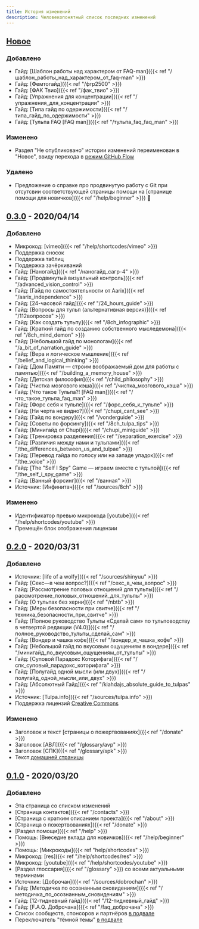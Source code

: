 ```yaml
---
title: История изменений
description: Человекопонятный список последних изменений
---
```

## [Новое]
### Добавлено
+ Гайд: [Шаблон работы над характером от FAQ-man]({{< ref "/шаблон_работы_над_характером_от_faq-man" >}})
+ Гайд: [Фемтогайд]({{< ref "/фгр2500" >}})
+ Гайд: [ФАК Твио]({{< ref "/фак_твио" >}})
+ Гайд: [Упражнения для концентрации]({{< ref "/упражнения_для_концентрации" >}})
+ Гайд: [Типа гайд по одержимости]({{< ref "/типа_гайд_по_одержимости" >}})
+ Гайд: [Тульпа FAQ \[FAQ man\]]({{< ref "/тульпа_faq_faq_man" >}})
### Изменено
* Раздел "Не опубликовано" истории изменений переименован в "Новое", ввиду перехода в [режим GitHub Flow](https://guides.github.com/introduction/flow/)

### Удалено
- Предложение о справке про продвинутую работу с Git при отсутсвии соответствующей страницы помощи на [странице помощи для новичков]({{< ref "/help/beginner" >}}) :shrug:

## [0.3.0] - 2020/04/14
### Добавлено
+ Микрокод: [vimeo]({{< ref "/help/shortcodes/vimeo" >}})
+ Поддержка сносок
+ Поддержка таблиц
+ Поддержка зачёркиваний
+ Гайд: [Наногайд]({{< ref "/наногайд_сагр-4" >}})
+ Гайд: [Продвинутый визуальный контроль]({{< ref "/advanced_vision_control" >}})
+ Гайд: [Гайд по самостоятельности от Aarix]({{< ref "/aarix_independence" >}})
+ Гайд: [24-часовой гайд]({{< ref "/24_hours_guide" >}})
+ Гайд: [Вопросы для тульп (альтернативная версия)]({{< ref "/112вопросов" >}})
+ Гайд: [Как создать тульпу]({{< ref "/8ch_infographic" >}})
+ Гайд: [Краткий гайд по созданию собственного мыследемона]({{< ref "/8ch_mind_demon" >}})
+ Гайд: [Небольшой гайд по монологам]({{< ref "/a_bit_of_narration_guide" >}})
+ Гайд: [Вера и логическое мышление]({{< ref "/belief_and_logical_thinking" >}})
+ Гайд: [Дом Памяти — строим воображаемый дом для работы с памятью]({{< ref "/building_a_memory_house" >}})
+ Гайд: [Детская философия]({{< ref "/child_philosophy" >}})
+ Гайд: [Чистка мозгового кэша]({{< ref "/чистка_мозгового_кэша" >}})
+ Гайд: [Что такое Тульпа?! \[FAQ man\]]({{< ref "/что_такое_тульпа_faq_man" >}})
+ Гайд: [Форс себя к тульпе]({{< ref "/форс_себя_к_тульпе" >}})
+ Гайд: [Ни черта не видно?]({{< ref "/chupi_cant_see" >}})
+ Гайд: [Гайд по вондеру]({{< ref "/vonderguide" >}})
+ Гайд: [Советы по форсингу]({{< ref "/8ch_tulpa_tips" >}})
+ Гайд: [Минигайд от Chupi]({{< ref "/chupi_miniguide" >}})
+ Гайд: [Тренировка разделения]({{< ref "/separation_exercise" >}})
+ Гайд: [Различия между нами и тульпами]({{< ref "/the_differences_between_us_and_tulpae" >}})
+ Гайд: [Перевод гайда по голосу или на западе упадок]({{< ref "/the_voice" >}})
+ Гайд: [The "Self I Spy" Game — играем вместе с тульпой]({{< ref "/the_self_i_spy_game" >}})
+ Гайд: [Ванный форсинг]({{< ref "/ванная" >}})
+ Источник: [Инфинитач]({{< ref "/sources/8ch" >}})

### Изменено
* Идентификатор превью микрокода [youtube]({{< ref "/help/shortcodes/youtube" >}})
* Премещён блок отображения лицензии

## [0.2.0] - 2020/03/31
### Добавлено
+ Источник: [life of a wolfy]({{< ref "/sources/shinyuu" >}})
+ Гайд: [Секс—в чем вопрос?]({{< ref "/секс_в_чем_вопрос" >}})
+ Гайд: [Рассмотрение половых отношений для тульпы]({{< ref "/рассмотрение_половых_отношений_для_тульпы" >}})
+ Гайд: [О тульпах без херни]({{< ref "/nbtb" >}})
+ Гайд: [Меры безопасности при свитче]({{< ref "/техника_безопасности_при_свитче" >}})
+ Гайд: [Полное руководство Тульпы «Сделай сам» по тульповодству в четвертой редакции (V4.0)]({{< ref "/полное_руководство_тульпы_сделай_сам" >}})
+ Гайд: [Вондер и чашка кофе]({{< ref "/вондер_и_чашка_кофе" >}})
+ Гайд: [Небольшой гайд по вкусовым ощущениям в вондере]({{< ref "/минигайд_по_вкусовым_ощущениям_от_тульпы" >}})
+ Гайд: [Суповой Парадокс Которифага]({{< ref "/спк_суповый_парадокс_которифага" >}})
+ Гайд: [Полугайд одной мысли (или двух)]({{< ref "/полугайд_одной_мысли_или_двух" >}})
+ Гайд: [Абсолютный Гайд]({{< ref "/kiahdajs_absolute_guide_to_tulpas" >}})
+ Источник: [Tulpa.info]({{< ref "/sources/tulpa.info" >}})
+ Поддержка лицензий [Creative Commons](https://creativecommons.org)

### Изменено
* Заголовок и текст [страницы о пожертвованиях]({{< ref "/donate" >}})
* Заголовок [АВЛ]({{< ref "/glossary/avp" >}})
* Заголовок [СПК]({{< ref "/glossary/spk" >}})
* Текст [домашней страницы](/)

## [0.1.0] - 2020/03/20
### Добавлено
+ Эта страница со списком изменений
+ [Страница контактов]({{< ref "/contacts" >}})
+ [Страница с кратким описанием проекта]({{< ref "/about" >}})
+ [Страница о пожертвованиях]({{< ref "/donate" >}})
+ [Раздел помощи]({{< ref "/help" >}})
+ Помощь: [Внеседие вклада для новичков]({{< ref "/help/beginner" >}})
+ Помощь: [Микрокоды]({{< ref "help/shortcodes" >}})
+ Микрокод: [res]({{< ref "/help/shortcodes/res" >}})
+ Микрокод: [youtube]({{< ref "/help/shortcodes/youtube" >}})
+ [Раздел глоссария]({{< ref "/glossary" >}}) со всеми актуальными терминами
+ Источник: [Доброчан]({{< ref "/sources/dobrochan" >}})
+ Гайд: [Методичка по осознанным сновидениям]({{< ref "/методичка_по_осознанным_сновидениям" >}})
+ Гайд: [12-тидневный гайд]({{< ref "/12-тидневный_гайд" >}})
+ Гайд: [F.A.Q. Доброчана]({{< ref "/faq_доброчана" >}})
+ Cписок сообществ, спонсоров и партнёров [в подвале](#footer)
+ Переключатель "тёмной темы" [в подвале](#footer)

[Новое]: https://gitlab.com/tulpawiki/tulpawiki.gitlab.io/compare/v0.3.0...master
[0.3.0]: https://gitlab.com/tulpawiki/tulpawiki.gitlab.io/-/tags/v0.3.0
[0.2.0]: https://gitlab.com/tulpawiki/tulpawiki.gitlab.io/-/tags/v0.2.0
[0.1.0]: https://gitlab.com/tulpawiki/tulpawiki.gitlab.io/-/tags/v0.1.0
